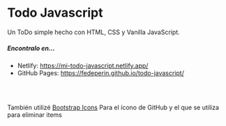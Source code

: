 # Todo Javascript
Un ToDo simple hecho con HTML, CSS y Vanilla JavaScript. <br>
##### Encontralo en...
- Netlify: https://mi-todo-javascript.netlify.app/
- GitHub Pages: https://fedeperin.github.io/todo-javascript/
<br>
<br>

También utilizé <a href="https://icons.getbootstrap.com/" target="_blank">Bootstrap Icons</a> Para el ícono de GitHub y el que se utiliza para eliminar items

